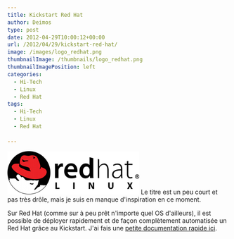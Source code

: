 ```yaml
---
title: Kickstart Red Hat
author: Deimos
type: post
date: 2012-04-29T10:00:12+00:00
url: /2012/04/29/kickstart-red-hat/
image: /images/logo_redhat.png
thumbnailImage: /thumbnails/logo_redhat.png
thumbnailImagePosition: left
categories:
  - Hi-Tech
  - Linux
  - Red Hat
tags:
  - Hi-Tech
  - Linux
  - Red Hat

---
```

![Red_hat_logo](/images/logo_redhat.png)
Le titre est un peu court et pas très drôle, mais je suis en manque d'inspiration en ce moment.

Sur Red Hat (comme sur à peu prêt n'importe quel OS d'ailleurs), il est possible de déployer rapidement et de façon complètement automatisée un Red Hat grâce au Kickstart. J'ai fais une [petite documentation rapide ici](http://wiki.deimos.fr/Cr%C3%A9er_un_Kickstart_Red_Hat_pour_automatiser_les_installation).